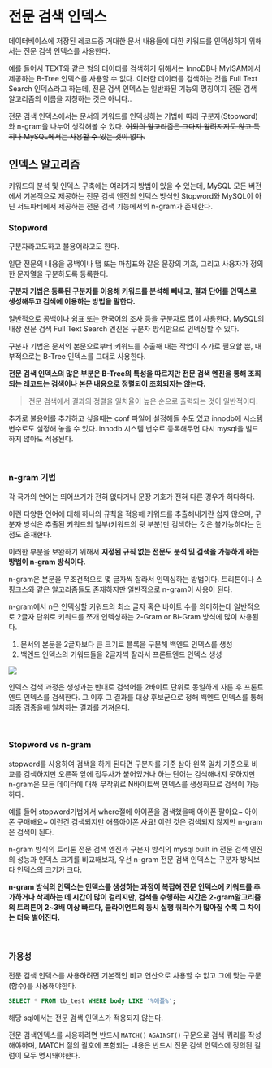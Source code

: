 # 전문 검색 인덱스

데이터베이스에 저장된 레코드중 거대한 문서 내용들에 대한 키워드를 인덱싱하기 위해서는 전문 검색 인덱스를 사용한다. 

예를 들어서 TEXT와 같은 형의 데이터를 검색하기 위해서는 InnoDB나 MyISAM에서 제공하는 B-Tree 인덱스를 사용할 수 없다. 이러한 데이터를 검색하는 것을 Full Text Search 인덱스라고 하는데, 전문 검색 인덱스는 일반화된 기능의 명칭이지 전문 검색 알고리즘의 이름을 지칭하는 것은 아니다..

전문 검색 인덱스에서는 문서의 키워드를 인덱싱하는 기법에 따라 구분자(Stopword)와 n-gram을 나누어 생각해볼 수 있다. ~~이외의 알고리즘은 그다지 알려지지도 않고 특히나 MySQL에서는 사용할 수 있는 것이 없다.~~


## 인덱스 알고리즘

키워드의 분석 및 인덱스 구축에는 여러가지 방법이 있을 수 있는데, MySQL 모든 버전에서 기본적으로 제공하는 전문 검색 엔진의 인덱스 방식인 Stopword와 MySQL이 아닌 서드파티에서 제공하는 전문 검색 기능에서의 n-gram가 존재한다.


### Stopword

구분자라고도하고 불용어라고도 한다.

일단 전문의 내용을 공백이나 탭 또는 마침표와 같은 문장의 기호, 그리고 사용자가 정의한 문자열을 구분하도록 등록한다.

**구분자 기법은 등록된 구분자를 이용해 키워드를 분석해 빼내고, 결과 단어를 인덱스로 생성해두고 검색에 이용하는 방법을 말한다.**

일반적으로 공백이나 쉼표 또는 한국어의 조사 등을 구분자로 많이 사용한다. MySQL의 내장 전문 검색 Full Text Search 엔진은 구분자 방식만으로 인덱싱할 수 있다.

구분자 기법은 문서의 본문으로부터 키워드를 추출해 내는 작업이 추가로 필요할 뿐, 내부적으로는 B-Tree 인덱스를 그대로 사용한다.

**전문 검색 인덱스의 많은 부분은 B-Tree의 특성을 따르지만 전문 검색 엔진을 통해 조회되는 레코드는 검색어나 본문 내용으로 정렬되어 조회되지는 않는다.**

> 전문 검색에서 결과의 정렬을 일치율이 높은 순으로 출력되는 것이 일반적이다.

추가로 불용어를 추가하고 싶을때는 conf 파일에 설정해돌 수도 있고 innodb에 시스템 변수로도 설정해 놓을 수 있다. innodb 시스템 변수로 등록해두면 다시 mysql을 빌드하지 않아도 적용된다.

<br>

### n-gram 기법

각 국가의 언어는 띄어쓰기가 전혀 없다거나 문장 기호가 전혀 다른 경우가 허다하다.

이런 다양한 언어에 대해 하나의 규칙을 적용해 키워드를 추출해내기란 쉽지 않으며, 구분자 방식은 추출된 키워드의 일부(키워드의 뒷 부분)만 검색하는 것은 불가능하다는 단점도 존재한다.

이러한 부분을 보완하기 위해서 **지정된 규칙 없는 전문도 분석 및 검색을 가능하게 하는 방법이 n-gram 방식이다.**

n-gram은 본문을 무조건적으로 몇 글자씩 잘라서 인덱싱하는 방법이다. 트리톤이나 스핑크스와 같은 알고리즘들도 존재하지만 일반적으로 n-gram이 사용이 된다.

n-gram에서 n은 인덱싱할 키워드의 최소 글자 혹은 바이트 수를 의미하는데 일반적으로 2글자 단위로 키워드를 쪼개 인덱싱하는 2-Gram or Bi-Gram 방식에 많이 사용된다.

1. 문서의 본문을 2글자보다 큰 크기로 블록을 구분해 백엔드 인덱스를 생성
2. 백엔드 인덱스의 키워드들을 2글자씩 잘라서 프론트엔드 인덱스 생성

![](https://img1.daumcdn.net/thumb/R1280x0/?scode=mtistory2&fname=https%3A%2F%2Ft1.daumcdn.net%2Fcfile%2Ftistory%2F991BED335F226CC712)

인덱스 검색 과정은 생성과는 반대로 검색어를 2바이트 단위로 동일하게 자른 후 프론트엔드 인덱스를 검색한다. 그 이후 그 결과를 대상 후보군으로 정해 백엔드 인덱스를 통해 최종 검증을해 일치하는 결과를 가져온다.

<br>

### Stopword vs n-gram

stopword를 사용하여 검색을 하게 된다면 구분자를 기준 삼아 왼쪽 일치 기준으로 비교를 검색하지만 오른쪽 앞에 접두사가 붙어있거나 하는 단어는 검색해내지 못하지만 n-gram은 모든 데이터에 대해 무작위로 N바이트씩 인덱스를 생성하므로 검색이 가능하다.

예를 들어 stopword기법에서 where절에 아이폰을 검색했을때 아이폰 팔아요~ 아이폰 구매해요~ 이런건 검색되지만 애플아이폰 사요! 이런 것은 검색되지 않지만 n-gram은 검색이 된다.

n-gram 방식의 트리톤 전문 검색 엔진과 구분자 방식의 mysql built in 전문 검색 엔진의 성능과 인덱스 크기를 비교해보자, 우선 n-gram 전문 검색 인덱스는 구분자 방식보다 인덱스의 크기가 크다.

**n-gram 방식의 인덱스는 인덱스를 생성하는 과정이 복잡해 전문 인덱스에 키워드를 추가하거나 삭제하는 데 시간이 많이 걸리지만, 검색을 수행하는 시간은 2-gram알고리즘의 트리톤이 2~3배 이상 빠르다, 클라이언트의 동시 실행 쿼리수가 많아질 수록 그 차이는 더욱 벌어진다.**


<br>

### 가용성

전문 검색 인덱스를 사용하려면 기본적인 비교 연산으로 사용할 수 없고 그에 맞는 구문(함수)를 사용해야한다.

```sql
SELECT * FROM tb_test WHERE body LIKE '%애플%';
```

해당 sql에서는 전문 검색 인덱스가 적용되지 않는다.

전문 검색인덱스를 사용하려면 반드시 `MATCH()` `AGAINST()` 구문으로 검색 쿼리를 작성해야하며, MATCH 절의 괄호에 포함되는 내용은 반드시 전문 검색 인덱스에 정의된 컬럼이 모두 명시돼야한다.

